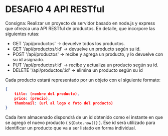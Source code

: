 # DESAFIO 4 API RESTful

Consigna: Realizar un proyecto de servidor basado en node.js y express que ofrezca una API RESTful de productos. En detalle, que incorpore las siguientes rutas:

- GET '/api/productos' -> devuelve todos los productos.
- GET '/api/productos/:id' -> devuelve un producto según su id.
- POST '/api/productos' -> recibe y agrega un producto, y lo devuelve con su id asignado.
- PUT '/api/productos/:id' -> recibe y actualiza un producto según su id.
- DELETE '/api/productos/:id' -> elimina un producto según su id

Cada producto estará representado por un objeto con el siguiente formato:

```json
{
    title: (nombre del producto),
    price: (precio),
    thumbnail: (url al logo o foto del producto)
}
```

 Cada ítem almacenado dispondrá de un id obtenido como el instante en que se agregó el nuevo producto ( `${Date.now()}` ). Ese id será utilizado para identificar un producto que va a ser listado en forma individual.
